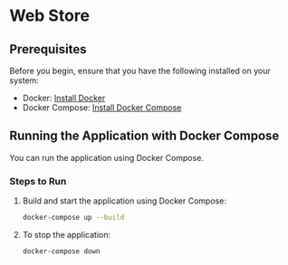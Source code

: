 # Web Store

## Prerequisites

Before you begin, ensure that you have the following installed on your system:

- Docker: [Install Docker](https://docs.docker.com/get-docker/)
- Docker Compose: [Install Docker Compose](https://docs.docker.com/compose/install/)

## Running the Application with Docker Compose

You can run the application using Docker Compose.

### Steps to Run

1. Build and start the application using Docker Compose:
    ```bash
    docker-compose up --build
    ```

2. To stop the application:
    ```bash
    docker-compose down
    ```